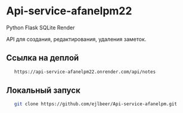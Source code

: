 # Api-service-afanelpm22
Python Flask SQLite Render

API для создания, редактирования, удаления заметок.

## Ссылка на деплой
```bash
   https://api-service-afanelpm22.onrender.com/api/notes
```

## Локальный запуск
```bash
   git clone https://github.com/ejlbeer/Api-service-afanelpm.git
```
